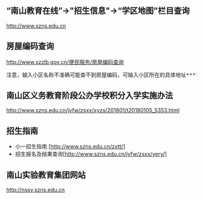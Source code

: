 “南山教育在线”->"招生信息"->“学区地图”栏目查询
-------------------------------------------------

http://www.szns.edu.cn


房屋编码查询
-------------------------------------------------
http://www.szzlb.gov.cn/便民服务/房屋编码查询
<pre>
注意，输入小区名称不准确可能查不到房屋编码，可输入小区所在的具体地址******，系统会提示
</pre>

南山区义务教育阶段公办学校积分入学实施办法
-------------------------------------------------
http://www.szns.edu.cn/jyfw/zsxx/xyzs/201801/t20180105_5353.html

招生指南
---------------------------------------------------------------
+ 小一招生指南 [http://www.szns.edu.cn/zxtt/]
+ 招生报名及结果查询[http://www.szns.edu.cn/jyfw/zsxx/yery/]

南山实验教育集团网站
-------------------------------------------------
http://nssy.szns.edu.cn


